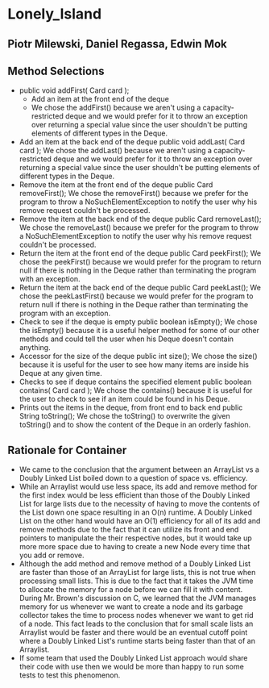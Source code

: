 # Lonely_Island
## Piotr Milewski, Daniel Regassa, Edwin Mok

## Method Selections

  * public void addFirst( Card card ); 
    * Add an item at the front end of the deque
    * We chose the addFirst() because we aren't using a capacity-restricted deque and we would prefer for it to throw an exception over returning a special value since the user shouldn't be putting elements of different types in the Deque.
  * Add an item at the back end of the deque
    public void addLast( Card card );
    We chose the addLast() because we aren't using a capacity-restricted deque and we would prefer for it to throw an exception over returning a special value since the user shouldn't be putting elements of different types in the Deque.
  * Remove the item at the front end of the deque
    public Card removeFirst();
    We chose the removeFirst() because we prefer for the program to throw a NoSuchElementException to notify the user why his remove request couldn't be processed.
  * Remove the item at the back end of the deque
    public Card removeLast();
    We chose the removeLast() because we prefer for the program to throw a NoSuchElementException to notify the user why his remove request couldn't be processed.
  * Return the item at the front end of the deque
    public Card peekFirst();
    We chose the peekFirst() because we would prefer for the program to return null if there is nothing in the Deque rather than terminating the program with an exception.
  * Return the item at the back end of the deque
    public Card peekLast();
    We chose the peekLastFirst() because we would prefer for the program to return null if there is nothing in the Deque rather than terminating the program with an exception.
  * Check to see if the deque is empty
    public boolean isEmpty();
    We chose the isEmpty() because it is a useful helper method for some of our other methods and could tell the user when his Deque doesn't contain anything.
  * Accessor for the size of the deque
    public int size();
    We chose the size() because it is useful for the user to see how many items are inside his Deque at any given time.
  * Checks to see if deque contains the specified element
    public boolean contains( Card card );
    We chose the contains() because it is useful for the user to check to see if an item could be found in his Deque.
  * Prints out the items in the deque, from front end to back end
    public String toString();
    We chose the toString() to overwrite the given toString() and to show the content of the Deque in an orderly fashion.

  
## Rationale for Container
 - We came to the conclusion that the argument between an ArrayList vs a Doubly Linked List boiled down to a question of space vs. efficiency. 
 - While an Arraylist would use less space, its add and remove method for the first index would be less efficient than those of the Doubly Linked List for large lists due to the necessity of having to move the contents of the List down one space resulting in an O(n) runtime. A Doubly Linked List on the other hand would have an O(1) efficiency for all of its add and remove methods due to the fact that it can utilize its front and end pointers to manipulate the their respective nodes, but it would take up more more space due to having to create a new Node every time that you add or remove. 
 - Although the add method and remove method of a Doubly Linked List are faster than those of an ArrayList for large lists, this is not true when processing small lists. This is due to the fact that it takes the JVM time to allocate the memory for a node before we can fill it with content. During Mr. Brown's discussion on C, we learned that the JVM manages memory for us whenever we want to create a node and its garbage collector takes the time to process nodes whenever we want to get rid of a node. This fact leads to the conclusion that for small scale lists an Arraylist would be faster and there would be an eventual cutoff point where a Doubly Linked List's runtime starts being faster than that of an Arraylist.
 - If some team that used the Doubly Linked List approach would share their code with use then we would be more than happy to run some tests to test this phenomenon.
